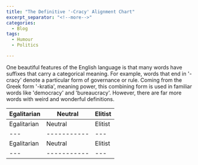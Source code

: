 ```yaml
---
title: "The Definitive '-Cracy' Alignment Chart"
excerpt_separator: "<!--more-->"
categories:
  - Blog
tags:
  - Humour
  - Politics

---
```


One beautiful features of the English language is that many words have suffixes that carry a categorical meaning. For example, words that end in '-cracy' denote a particular form of governance or rule. Coming from the Greek form '-kratia', meaning power, this combining form is used in familiar words like 'democracy' and 'bureaucracy'. However, there are far more words with weird and wonderful definitions. 

| Egalitarian  | Neutral  | Elitist| 
| --- | ----------- | ---| 
| Egalitarian  | Neutral  | Elitist| 
| --- | ----------- |---| 
| Egalitarian  | Neutral  | Elitist| 
| --- | ----------- |---| 

